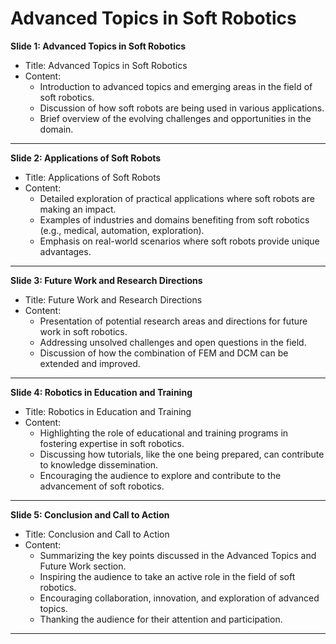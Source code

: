 # Advanced Topics in Soft Robotics

**Slide 1: Advanced Topics in Soft Robotics**

- Title: Advanced Topics in Soft Robotics
- Content:
  - Introduction to advanced topics and emerging areas in the field of soft robotics.
  - Discussion of how soft robots are being used in various applications.
  - Brief overview of the evolving challenges and opportunities in the domain.

---

**Slide 2: Applications of Soft Robots**

- Title: Applications of Soft Robots
- Content:
  - Detailed exploration of practical applications where soft robots are making an impact.
  - Examples of industries and domains benefiting from soft robotics (e.g., medical, automation, exploration).
  - Emphasis on real-world scenarios where soft robots provide unique advantages.

---
**Slide 3: Future Work and Research Directions**

- Title: Future Work and Research Directions
- Content:
  - Presentation of potential research areas and directions for future work in soft robotics.
  - Addressing unsolved challenges and open questions in the field.
  - Discussion of how the combination of FEM and DCM can be extended and improved.
---

**Slide 4: Robotics in Education and Training**

- Title: Robotics in Education and Training
- Content:
  - Highlighting the role of educational and training programs in fostering expertise in soft robotics.
  - Discussing how tutorials, like the one being prepared, can contribute to knowledge dissemination.
  - Encouraging the audience to explore and contribute to the advancement of soft robotics.

---

**Slide 5: Conclusion and Call to Action**

- Title: Conclusion and Call to Action
- Content:
  - Summarizing the key points discussed in the Advanced Topics and Future Work section.
  - Inspiring the audience to take an active role in the field of soft robotics.
  - Encouraging collaboration, innovation, and exploration of advanced topics.
  - Thanking the audience for their attention and participation.
---
